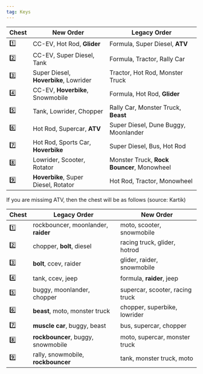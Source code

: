 ```yaml
---
tag: Keys
---
```

Chest | New Order | Legacy Order
-- | -- | --
1️⃣ | CC-EV, Hot Rod, **Glider** | Formula, Super Diesel, **ATV**
2️⃣ | CC-EV, Super Diesel, Tank | Formula, Tractor, Rally Car
3️⃣ | Super Diesel, **Hoverbike**, Lowrider | Tractor, Hot Rod, Monster Truck
4️⃣ | CC-EV, **Hoverbike**, Snowmobile | Formula, Hot Rod, **Glider**
5️⃣ | Tank, Lowrider, Chopper | Rally Car, Monster Truck, **Beast**
6️⃣ | Hot Rod, Supercar, **ATV** | Super Diesel, Dune Buggy, Moonlander
7️⃣ | Hot Rod, Sports Car, **Hoverbike** |  Super Diesel, Bus, Hot Rod
8️⃣ | Lowrider, Scooter, Rotator | Monster Truck, **Rock Bouncer**, Monowheel
9️⃣ | **Hoverbike**, Super Diesel, Rotator | Hot Rod, Tractor, Monowheel


If you are missimg ATV, then the chest will be as follows (source: Kartik)


Chest | Legacy Order | New Order
-- | -- | --
1️⃣ | rockbouncer, moonlander, **raider** | moto, scooter, snowmobile
2️⃣ | chopper, **bolt**, diesel | racing truck, glider, hotrod
3️⃣ | **bolt**, ccev, raider | glider, raider, snowmobile
4️⃣ | tank, ccev, jeep | formula, **raider**, jeep
5️⃣ | buggy, moonlander, chopper | supercar, scooter, racing truck
6️⃣ | **beast**, moto, monster truck | chopper, superbike, lowrider
7️⃣ | **muscle car**, buggy, beast | bus, supercar, chopper
8️⃣ | **rockbouncer**, buggy, snowmobile | moto, supercar, monster truck
9️⃣ | rally, snowmobile, **rockbouncer** | tank, monster truck, moto
